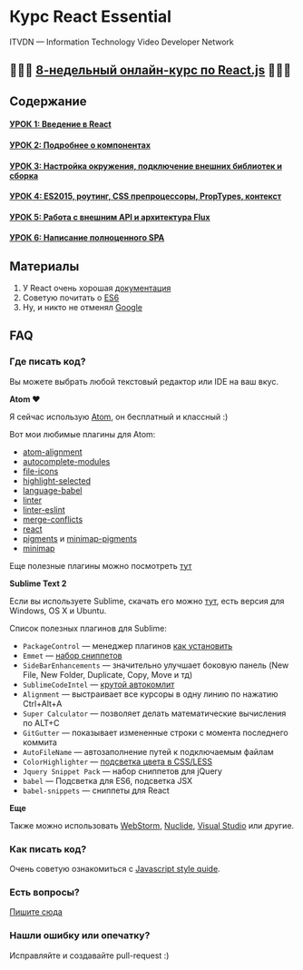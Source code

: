 # Курс React Essential

ITVDN — Information Technology Video Developer Network

## 🎉🎉🎉  [8-недельный онлайн-курс по React.js](http://frontend-science.com/react/)  🎉🎉🎉

## Содержание

#### [УРОК 1: Введение в React](/01-introduction-to-react)
#### [УРОК 2: Подробнее о компонентах](/02-deep-in-components)
#### [УРОК 3: Настройка окружения, подключение внешних библиотек и сборка](/03-environment)
#### [УРОК 4: ES2015, роутинг, CSS препроцессоры, PropTypes, контекст](/04-routing-and-es6)
#### [УРОК 5: Работа с внешним API и архитектура Flux](/05-flux)
#### [УРОК 6: Написание полноценного SPA](/06-real-world)

## Материалы

1. У React очень хорошая [документация](http://facebook.github.io/react/docs/getting-started.html)
2. Советую почитать о [ES6](https://github.com/lukehoban/es6features#readme)
3. Ну, и никто не отменял [Google](https://www.google.com.ua/)

## FAQ

### Где писать код?

Вы можете выбрать любой текстовый редактор или IDE на ваш вкус. 

**Atom ♥️**

Я сейчас использую [Atom](https://atom.io/), он бесплатный и классный :) 

Вот мои любимые плагины для Atom:

 - [atom-alignment](https://atom.io/packages/atom-alignment)
 - [autocomplete-modules](https://atom.io/packages/autocomplete-modules)
 - [file-icons](https://atom.io/packages/file-icons)
 - [highlight-selected](https://atom.io/packages/highlight-selected)
 - [language-babel](https://atom.io/packages/language-babel)
 - [linter](https://atom.io/packages/linter)
 - [linter-eslint](https://atom.io/packages/linter-eslint)
 - [merge-conflicts](https://atom.io/packages/merge-conflicts)
 - [react](https://atom.io/packages/react)
 - [pigments](https://atom.io/packages/pigments) и [minimap-pigments](https://atom.io/packages/minimap-pigments)
 - [minimap](https://atom.io/packages/minimap)

Еще полезные плагины можно посмотреть [тут](https://github.com/krambertech/react-essential-course/issues/15)

**Sublime Text 2**

Если вы используете Sublime, скачать его можно [тут](http://www.sublimetext.com/3), есть версия для Windows, OS X и Ubuntu.

Список полезных плагинов для Sublime:

 - ```PackageControl``` — менеджер плагинов [как установить](https://packagecontrol.io/installation)
 - ```Emmet``` — [набор сниппетов](https://packagecontrol.io/packages/Emmet)
 - ```SideBarEnhancements``` — значительно улучшает боковую панель (New File, New Folder, Duplicate, Copy, Move и тд)
 - ```SublimeCodeIntel``` — [крутой автокомлит](http://sublimecodeintel.github.io/SublimeCodeIntel/)
 - ```Alignment``` — выстраивает все курсоры в одну линию по нажатию Ctrl+Alt+A
 - ```Super Calculator``` — позволяет делать математические вычисления по ALT+C
 - ```GitGutter``` — показывает измененные строки с момента последнего коммита
 - ```AutoFileName``` — автозаполнение путей к подключаемым файлам
 - ```ColorHighlighter``` — [подсветка цвета в CSS/LESS](https://github.com/Monnoroch/ColorHighlighter)
 - ```Jquery Snippet Pack``` — набор сниппетов для jQuery
 - ```babel``` — Подсветка для ES6, подсветка JSX
 - ```babel-snippets``` — сниппеты для React

**Еще**

Также можно использовать [WebStorm](https://www.jetbrains.com/webstorm/), [Nuclide](http://nuclide.io/), [Visual Studio](https://www.visualstudio.com/) или другие.

### Как писать код?

Очень советую ознакомиться с [Javascript style quide](https://github.com/airbnb/javascript).

### Есть вопросы?

[Пишите сюда](https://github.com/krambertech/react-essential-course/issues/new)

### Нашли ошибку или опечатку?

Исправляйте и создавайте pull-request :)
